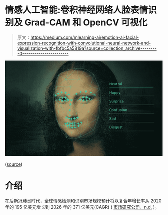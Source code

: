 # 情感人工智能:卷积神经网络人脸表情识别及 Grad-CAM 和 OpenCV 可视化

> 原文：<https://medium.com/mlearning-ai/emotion-ai-facial-expression-recognition-with-convolutional-neural-network-and-visualization-with-fbfbc5a5819a?source=collection_archive---------0----------------------->

![](img/299e00e7d21b647e3cc2f697c51930b1.png)

([source](https://blog.realeyesit.com/mona-lisas-smile-in-the-mind))

# 介绍

在后新冠肺炎时代，全球情感检测和识别市场规模预计将以复合年增长率从 2020 年的 195 亿美元增长到 2026 年的 371 亿美元(CAGR) ( [市场研究公司，n.d.](https://www.marketsandmarkets.com/Market-Reports/emotion-detection-recognition-market-23376176.html) )。